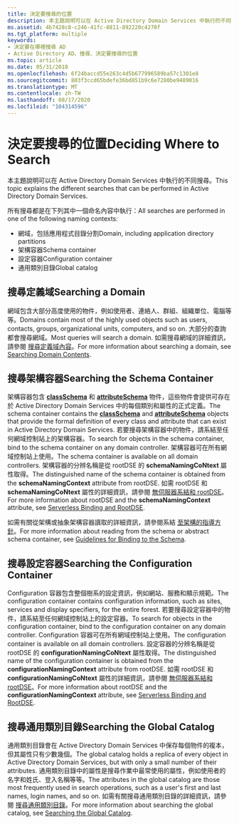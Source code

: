 ```yaml
---
title: 決定要搜尋的位置
description: 本主題說明可以在 Active Directory Domain Services 中執行的不同搜尋。
ms.assetid: 4b7428c8-c246-41fc-8811-892220c4270f
ms.tgt_platform: multiple
keywords:
- 決定要在哪裡搜尋 AD
- Active Directory AD、搜尋、決定要搜尋的位置
ms.topic: article
ms.date: 05/31/2018
ms.openlocfilehash: 6f24baccd55e263c4d5b677996589ba57c1301e8
ms.sourcegitcommit: 803f3ccd65bdefe36bd851b9c6e7280be9489016
ms.translationtype: MT
ms.contentlocale: zh-TW
ms.lasthandoff: 08/17/2020
ms.locfileid: "104314596"
---
```

# <a name="deciding-where-to-search"></a><span data-ttu-id="ff7b5-105">決定要搜尋的位置</span><span class="sxs-lookup"><span data-stu-id="ff7b5-105">Deciding Where to Search</span></span>

<span data-ttu-id="ff7b5-106">本主題說明可以在 Active Directory Domain Services 中執行的不同搜尋。</span><span class="sxs-lookup"><span data-stu-id="ff7b5-106">This topic explains the different searches that can be performed in Active Directory Domain Services.</span></span>

<span data-ttu-id="ff7b5-107">所有搜尋都是在下列其中一個命名內容中執行：</span><span class="sxs-lookup"><span data-stu-id="ff7b5-107">All searches are performed in one of the following naming contexts:</span></span>

-   <span data-ttu-id="ff7b5-108">網域，包括應用程式目錄分割</span><span class="sxs-lookup"><span data-stu-id="ff7b5-108">Domain, including application directory partitions</span></span>
-   <span data-ttu-id="ff7b5-109">架構容器</span><span class="sxs-lookup"><span data-stu-id="ff7b5-109">Schema container</span></span>
-   <span data-ttu-id="ff7b5-110">設定容器</span><span class="sxs-lookup"><span data-stu-id="ff7b5-110">Configuration container</span></span>
-   <span data-ttu-id="ff7b5-111">通用類別目錄</span><span class="sxs-lookup"><span data-stu-id="ff7b5-111">Global catalog</span></span>

## <a name="searching-a-domain"></a><span data-ttu-id="ff7b5-112">搜尋定義域</span><span class="sxs-lookup"><span data-stu-id="ff7b5-112">Searching a Domain</span></span>

<span data-ttu-id="ff7b5-113">網域包含大部分高度使用的物件，例如使用者、連絡人、群組、組織單位、電腦等等。</span><span class="sxs-lookup"><span data-stu-id="ff7b5-113">Domains contain most of the highly used objects such as users, contacts, groups, organizational units, computers, and so on.</span></span> <span data-ttu-id="ff7b5-114">大部分的查詢都會搜尋網域。</span><span class="sxs-lookup"><span data-stu-id="ff7b5-114">Most queries will search a domain.</span></span> <span data-ttu-id="ff7b5-115">如需搜尋網域的詳細資訊，請參閱 [搜尋定義域內容](searching-domain-contents.md)。</span><span class="sxs-lookup"><span data-stu-id="ff7b5-115">For more information about searching a domain, see [Searching Domain Contents](searching-domain-contents.md).</span></span>

## <a name="searching-the-schema-container"></a><span data-ttu-id="ff7b5-116">搜尋架構容器</span><span class="sxs-lookup"><span data-stu-id="ff7b5-116">Searching the Schema Container</span></span>

<span data-ttu-id="ff7b5-117">架構容器包含 [**classSchema**](/windows/desktop/ADSchema/c-classschema) 和 [**attributeSchema**](/windows/desktop/ADSchema/c-attributeschema) 物件，這些物件會提供可存在於 Active Directory Domain Services 中的每個類別和屬性的正式定義。</span><span class="sxs-lookup"><span data-stu-id="ff7b5-117">The schema container contains the [**classSchema**](/windows/desktop/ADSchema/c-classschema) and [**attributeSchema**](/windows/desktop/ADSchema/c-attributeschema) objects that provide the formal definition of every class and attribute that can exist in Active Directory Domain Services.</span></span> <span data-ttu-id="ff7b5-118">若要搜尋架構容器中的物件，請系結至任何網域控制站上的架構容器。</span><span class="sxs-lookup"><span data-stu-id="ff7b5-118">To search for objects in the schema container, bind to the schema container on any domain controller.</span></span> <span data-ttu-id="ff7b5-119">架構容器可在所有網域控制站上使用。</span><span class="sxs-lookup"><span data-stu-id="ff7b5-119">The schema container is available on all domain controllers.</span></span> <span data-ttu-id="ff7b5-120">架構容器的分辨名稱是從 rootDSE 的 **schemaNamingCoNtext** 屬性取得。</span><span class="sxs-lookup"><span data-stu-id="ff7b5-120">The distinguished name of the schema container is obtained from the **schemaNamingContext** attribute from rootDSE.</span></span> <span data-ttu-id="ff7b5-121">如需 rootDSE 和 **schemaNamingCoNtext** 屬性的詳細資訊，請參閱 [無伺服器系結和 rootDSE](serverless-binding-and-rootdse.md)。</span><span class="sxs-lookup"><span data-stu-id="ff7b5-121">For more information about rootDSE and the **schemaNamingContext** attribute, see [Serverless Binding and RootDSE](serverless-binding-and-rootdse.md).</span></span>

<span data-ttu-id="ff7b5-122">如需有關從架構或抽象架構容器讀取的詳細資訊，請參閱系結 [至架構的指導方針](guidelines-for-binding-to-the-schema.md)。</span><span class="sxs-lookup"><span data-stu-id="ff7b5-122">For more information about reading from the schema or abstract schema container, see [Guidelines for Binding to the Schema](guidelines-for-binding-to-the-schema.md).</span></span>

## <a name="searching-the-configuration-container"></a><span data-ttu-id="ff7b5-123">搜尋設定容器</span><span class="sxs-lookup"><span data-stu-id="ff7b5-123">Searching the Configuration Container</span></span>

<span data-ttu-id="ff7b5-124">Configuration 容器包含整個樹系的設定資訊，例如網站、服務和顯示規範。</span><span class="sxs-lookup"><span data-stu-id="ff7b5-124">The configuration container contains configuration information, such as sites, services and display specifiers, for the entire forest.</span></span> <span data-ttu-id="ff7b5-125">若要搜尋設定容器中的物件，請系結至任何網域控制站上的設定容器。</span><span class="sxs-lookup"><span data-stu-id="ff7b5-125">To search for objects in the configuration container, bind to the configuration container on any domain controller.</span></span> <span data-ttu-id="ff7b5-126">Configuration 容器可在所有網域控制站上使用。</span><span class="sxs-lookup"><span data-stu-id="ff7b5-126">The configuration container is available on all domain controllers.</span></span> <span data-ttu-id="ff7b5-127">設定容器的分辨名稱是從 rootDSE 的 **configurationNamingCoNtext** 屬性取得。</span><span class="sxs-lookup"><span data-stu-id="ff7b5-127">The distinguished name of the configuration container is obtained from the **configurationNamingContext** attribute from rootDSE.</span></span> <span data-ttu-id="ff7b5-128">如需 rootDSE 和 **configurationNamingCoNtext** 屬性的詳細資訊，請參閱 [無伺服器系結和 rootDSE](serverless-binding-and-rootdse.md)。</span><span class="sxs-lookup"><span data-stu-id="ff7b5-128">For more information about rootDSE and the **configurationNamingContext** attribute, see [Serverless Binding and RootDSE](serverless-binding-and-rootdse.md).</span></span>

## <a name="searching-the-global-catalog"></a><span data-ttu-id="ff7b5-129">搜尋通用類別目錄</span><span class="sxs-lookup"><span data-stu-id="ff7b5-129">Searching the Global Catalog</span></span>

<span data-ttu-id="ff7b5-130">通用類別目錄會在 Active Directory Domain Services 中保存每個物件的複本，但其屬性只有少數幾個。</span><span class="sxs-lookup"><span data-stu-id="ff7b5-130">The global catalog holds a replica of every object in Active Directory Domain Services, but with only a small number of their attributes.</span></span> <span data-ttu-id="ff7b5-131">通用類別目錄中的屬性是搜尋作業中最常使用的屬性，例如使用者的名字和姓氏、登入名稱等等。</span><span class="sxs-lookup"><span data-stu-id="ff7b5-131">The attributes in the global catalog are those most frequently used in search operations, such as a user's first and last names, login names, and so on.</span></span> <span data-ttu-id="ff7b5-132">如需有關搜尋通用類別目錄的詳細資訊，請參閱 [搜尋通用類別目錄](searching-global-catalog-contents.md)。</span><span class="sxs-lookup"><span data-stu-id="ff7b5-132">For more information about searching the global catalog, see [Searching the Global Catalog](searching-global-catalog-contents.md).</span></span>

 

 